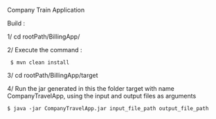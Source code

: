 Company Train Application

Build : 

1/ cd rootPath/BillingApp/ 

2/ Execute the command :

     $ mvn clean install
     
3/ cd rootPath/BillingApp/target

4/ Run the jar generated in this the folder target with name CompanyTravelApp, using the input and output files as arguments

    $ java -jar CompanyTravelApp.jar input_file_path output_file_path